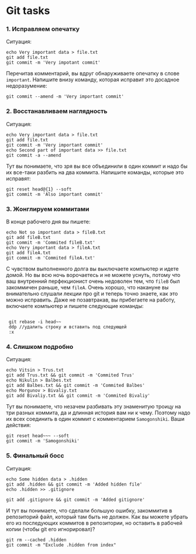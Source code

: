 # Git tasks

### 1. Исправляем опечатку

Ситуация:

```
echo Very important data > file.txt
git add file.txt
git commit -m 'Very impotant commit'
```

Перечитав комментарий, вы вдруг обнаруживаете опечатку в слове `important`. Напишите внизу команду, которая исправит это досадное недоразумение:

```
git commit --amend -m 'Very important commit'
```

### 2. Восстанавливаем наглядность

Ситуация:

```
echo Very important data > file.txt
git add file.txt
git commit -m 'Very important commit'
echo Second part of important data >> file.txt
git commit -a --amend
```

Тут вы понимаете, что зря вы все объединили в один коммит и надо бы их все-таки разбить на два коммита. Напишите команды, которые это исправят:

```
git reset head@{1} --soft
git commit -m 'Also important commit'
```

### 3. Жонглируем коммитами

В конце рабочего дня вы пишете:

```
echo Not so important data > fileB.txt
git add fileB.txt
git commit -m 'Commited fileB.txt'
echo Very important data > fileA.txt
git add fileA.txt
git commit -m 'Commited fileA.txt'
```

С чувством выполненного долга вы выключаете компьютер и идете домой. Но вы всю ночь ворочаетесь и не можете уснуть, потому что ваш внутренний перфекционист очень недоволен тем, что `fileB` был закоммичен раньше, чем `fileA`. Очень хорошо, что накануне вы внимательно слушали лекции про git и теперь точно знаете, как это можно исправить. Даже не позавтракав, вы прибегаете на работу, включаете компьютер и пишете следующие команды:

```

 git rebase -i head~~
 ddp //удалить строку и вставить под следующей
 :x
```

### 4. Слишком подробно

Ситуация:

```
echo Vitsin > Trus.txt
git add Trus.txt && git commit -m 'Commited Trus'
echo Nikulin > Balbes.txt
git add Balbes.txt && git commit -m 'Commited Balbes'
echo Morgunov > Bivaliy.txt
git add Bivaliy.txt && git commit -m 'Commited Bivaliy'

```

Тут вы понимаете, что незачем разбивать эту знаменитую троицу на три разных коммита, да и длинная история вам ни к чему. Поэтому надо их всех соединить в один коммит с комментарием `Samogonshiki`. Ваши действия:

```
git reset head~~~ --soft
git commit -m 'Samogonshiki'

```

### 5. Финальный босс

Ситуация:

```
echo Some hidden data > .hidden
git add .hidden && git commit -m 'Added hidden file'
echo .hidden >> .gitignore

git add .gitignore && git commit -m 'Added gitignore'
```

И тут вы понимаете, что сделали большую ошибку, закоммитив в репозиторий файл, который там быть не должен. Как вы можете убрать его из последующих коммитов в репозитории, но оставить в рабочей копии (чтобы git его игнорировал)?

```
git rm --cached .hidden
git commit -m "Exclude .hidden from index"

```

